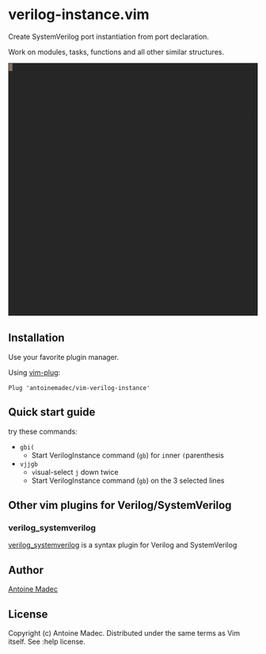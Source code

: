 verilog-instance.vim
====================

Create SystemVerilog port instantiation from port declaration.

Work on modules, tasks, functions and all other similar structures.

![](https://raw.githubusercontent.com/antoinemadec/gif/master/veriloginstance.gif)

Installation
------------

Use your favorite plugin manager.

Using [vim-plug](https://github.com/junegunn/vim-plug):

```vim
Plug 'antoinemadec/vim-verilog-instance'
```

Quick start guide
-----------------

try these commands:

- `gbi(`
    - Start VerilogInstance command (`gb`) for `i`nner `(`parenthesis
- `vjjgb`
    - `v`isual-select `j` down twice
    - Start VerilogInstance command (`gb`) on the 3 selected lines

Other vim plugins for Verilog/SystemVerilog
---------------------------------------

### verilog_systemverilog

[verilog_systemverilog](https://github.com/vhda/verilog_systemverilog.vim) is a syntax plugin for Verilog and SystemVerilog

Author
------

[Antoine Madec](https://github.com/antoinemadec)

License
------

Copyright (c) Antoine Madec. Distributed under the same terms as Vim itself. See :help license.
